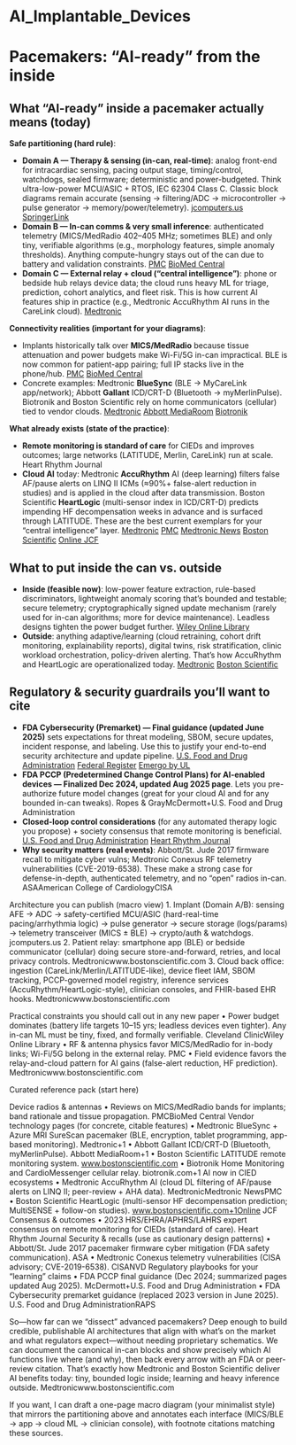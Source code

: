 # AI_Implantable_Devices

# Pacemakers: “AI-ready” from the inside 


## What “AI-ready” inside a pacemaker actually means (today)

**Safe partitioning (hard rule)**:

* **Domain A — Therapy & sensing (in-can, real-time)**: analog front-end for intracardiac sensing, pacing output stage, timing/control, watchdogs, sealed firmware; deterministic and power-budgeted. Think ultra-low-power MCU/ASIC + RTOS, IEC 62304 Class C. Classic block diagrams remain accurate (sensing → filtering/ADC → microcontroller → pulse generator → memory/power/telemetry). [jcomputers.us](https://www.jcomputers.us/vol3/jcp0308-06.pdf?utm_source=chatgpt.com)    [SpringerLink](https://link.springer.com/content/pdf/10.1007/978-1-4757-5683-8_1.pdf?pdf=inline+link&utm_source=chatgpt.com)
* **Domain B — In-can comms & very small inference**: authenticated telemetry (MICS/MedRadio 402–405 MHz; sometimes BLE) and only tiny, verifiable algorithms (e.g., morphology features, simple anomaly thresholds). Anything compute-hungry stays out of the can due to battery and validation constraints. [PMC](https://pmc.ncbi.nlm.nih.gov/articles/PMC10385670/?utm_source=chatgpt.com) [BioMed Central](https://biomedical-engineering-online.biomedcentral.com/articles/10.1186/s12938-024-01277-1?utm_source=chatgpt.com)
* **Domain C — External relay + cloud (“central intelligence”)**: phone or bedside hub relays device data; the cloud runs heavy ML for triage, prediction, cohort analytics, and fleet risk. This is how current AI features ship in practice (e.g., Medtronic AccuRhythm AI runs in the CareLink cloud). [Medtronic](https://www.medtronic.com/en-us/healthcare-professionals/products/cardiac-rhythm/technologies/accurhythm-ai-algorithms.html?utm_source=chatgpt.com)

**Connectivity realities (important for your diagrams)**:
* Implants historically talk over **MICS/MedRadio** because tissue attenuation and power budgets make Wi-Fi/5G in-can impractical. BLE is now common for patient-app pairing; full IP stacks live in the phone/hub. [PMC](https://pmc.ncbi.nlm.nih.gov/articles/PMC10385670/?utm_source=chatgpt.com)  [BioMed Central](https://abbott.mediaroom.com/2020-07-06-Abbott-Receives-FDA-Approval-for-New-Heart-Rhythm-Devices-Featuring-Bluetooth-Connectivity-and-Continuous-Remote-Monitoring?utm_source=chatgpt.com)
* Concrete examples: Medtronic **BlueSync** (BLE → MyCareLink app/network); Abbott **Gallant** ICD/CRT-D (Bluetooth → myMerlinPulse). Biotronik and Boston Scientific rely on home communicators (cellular) tied to vendor clouds. [Medtronic](https://www.medtronic.com/en-us/healthcare-professionals/products/cardiac-rhythm/technologies/bluesync-technology.html?utm_source=chatgpt.com)   [Abbott MediaRoom](https://www.medtronic.com/en-us/healthcare-professionals/products/cardiac-rhythm/technologies/bluesync-technology.html?utm_source=chatgpt.com)  [Biotronik](https://www.biotronik.com/en-us/products/cardiac-rhythm-management/remote-patient-monitoring-systems/biotronik-home-monitoring?utm_source=chatgpt.com)

**What already exists (state of the practice)**:
* **Remote monitoring is standard of care** for CIEDs and improves outcomes; large networks (LATITUDE, Merlin, CareLink) run at scale. Heart Rhythm Journal
* **Cloud AI** today: Medtronic **AccuRhythm** AI (deep learning) filters false AF/pause alerts on LINQ II ICMs (≈90%+ false-alert reduction in studies) and is applied in the cloud after data transmission. Boston Scientific **HeartLogic** (multi-sensor index in ICD/CRT-D) predicts impending HF decompensation weeks in advance and is surfaced through LATITUDE. These are the best current exemplars for your “central intelligence” layer.
 [Medtronic](https://www.medtronic.com/en-us/healthcare-professionals/products/cardiac-rhythm/technologies/accurhythm-ai-algorithms.html?utm_source=chatgpt.com)    [PMC](https://pmc.ncbi.nlm.nih.gov/articles/PMC12006446/?utm_source=chatgpt.com)     [Medtronic News](https://news.medtronic.com/New-data-demonstrates-Medtronic-LINQ-II-insertable-cardiac-monitors-and-AccuRhythm-AI-algorithm-further-reduce-false-alerts?utm_source=chatgpt.com)    [Boston Scientific](https://www.bostonscientific.com/en-US/medical-specialties/electrophysiology/heartlogic-heart-failure-diagnostic.html?utm_source=chatgpt.com)  [Online JCF](https://onlinejcf.com/article/S1071-9164%2823%2900868-0/pdf?utm_source=chatgpt.com)

## What to put inside the can vs. outside
* **Inside (feasible now)**: low-power feature extraction, rule-based discriminators, lightweight anomaly scoring that’s bounded and testable; secure telemetry; cryptographically signed update mechanism (rarely used for in-can algorithms; more for device maintenance). Leadless designs tighten the power budget further. [Wiley Online Library](https://onlinelibrary.wiley.com/doi/abs/10.1002/adhm.202100614?utm_source=chatgpt.com)
* **Outside**: anything adaptive/learning (cloud retraining, cohort drift monitoring, explainability reports), digital twins, risk stratification, clinic workload orchestration, policy-driven alerting. That’s how AccuRhythm and HeartLogic are operationalized today. [Medtronic](https://www.medtronic.com/en-us/healthcare-professionals/products/cardiac-rhythm/technologies/accurhythm-ai-algorithms.html?utm_source=chatgpt.com)  [Boston Scientific](https://www.bostonscientific.com/en-US/medical-specialties/electrophysiology/heartlogic-heart-failure-diagnostic.html?utm_source=chatgpt.com)

## Regulatory & security guardrails you’ll want to cite
* **FDA Cybersecurity (Premarket) — Final guidance (updated June 2025)** sets expectations for threat modeling, SBOM, secure updates, incident response, and labeling. Use this to justify your end-to-end security architecture and update pipeline. [U.S. Food and Drug Administration](https://www.fda.gov/regulatory-information/search-fda-guidance-documents/cybersecurity-medical-devices-quality-system-considerations-and-content-premarket-submissions?utm_source=chatgpt.com)   [Federal Register](https://www.federalregister.gov/documents/2025/06/27/2025-11669/cybersecurity-in-medical-devices-quality-system-considerations-and-content-of-premarket-submissions?utm_source=chatgpt.com)    [Emergo by UL](https://www.emergobyul.com/news/fda-releases-final-guidance-medical-device-cybersecurity?utm_source=chatgpt.com)
* **FDA PCCP (Predetermined Change Control Plans) for AI-enabled devices — Finalized Dec 2024, updated Aug 2025 page**. Lets you pre-authorize future model changes (great for your cloud AI and for any bounded in-can tweaks). Ropes & GrayMcDermott+U.S. Food and Drug Administration
* **Closed-loop control considerations** (for any automated therapy logic you propose) + society consensus that remote monitoring is beneficial. [U.S. Food and Drug Administration](https://www.fda.gov/medical-devices/guidance-documents-medical-devices-and-radiation-emitting-products/recent-final-medical-device-guidance-documents?utm_source=chatgpt.com)     [Heart Rhythm Journal](https://www.heartrhythmjournal.com/article/S1547-5271%2823%2902011-8/fulltext?utm_source=chatgpt.com)
* **Why security matters (real events)**: Abbott/St. Jude 2017 firmware recall to mitigate cyber vulns; Medtronic Conexus RF telemetry vulnerabilities (CVE-2019-6538). These make a strong case for defense-in-depth, authenticated telemetry, and no “open” radios in-can. ASAAmerican College of CardiologyCISA

Architecture you can publish (macro view)
	1. Implant (Domain A/B):
sensing AFE → ADC → safety-certified MCU/ASIC (hard-real-time pacing/arrhythmia logic) → pulse generator → secure storage (logs/params) → telemetry transceiver (MICS ± BLE) → crypto/auth & watchdogs. jcomputers.us
	2. Patient relay: smartphone app (BLE) or bedside communicator (cellular) doing secure store-and-forward, retries, and local privacy controls. Medtronicwww.bostonscientific.com
	3. Cloud back office: ingestion (CareLink/Merlin/LATITUDE-like), device fleet IAM, SBOM tracking, PCCP-governed model registry, inference services (AccuRhythm/HeartLogic-style), clinician consoles, and FHIR-based EHR hooks. Medtronicwww.bostonscientific.com

Practical constraints you should call out in any new paper
	• Power budget dominates (battery life targets 10–15 yrs; leadless devices even tighter). Any in-can ML must be tiny, fixed, and formally verifiable. Cleveland ClinicWiley Online Library
	• RF & antenna physics favor MICS/MedRadio for in-body links; Wi-Fi/5G belong in the external relay. PMC
	• Field evidence favors the relay-and-cloud pattern for AI gains (false-alert reduction, HF prediction). Medtronicwww.bostonscientific.com

Curated reference pack (start here)

Device radios & antennas
	• Reviews on MICS/MedRadio bands for implants; band rationale and tissue propagation. PMCBioMed Central
Vendor technology pages (for concrete, citable features)
	• Medtronic BlueSync + Azure MRI SureScan pacemaker (BLE, encryption, tablet programming, app-based monitoring). Medtronic+1
	• Abbott Gallant ICD/CRT-D (Bluetooth, myMerlinPulse). Abbott MediaRoom+1
	• Boston Scientific LATITUDE remote monitoring system. www.bostonscientific.com
	• Biotronik Home Monitoring and CardioMessenger cellular relay. biotronik.com+1
AI now in CIED ecosystems
	• Medtronic AccuRhythm AI (cloud DL filtering of AF/pause alerts on LINQ II; peer-review + AHA data). MedtronicMedtronic NewsPMC
	• Boston Scientific HeartLogic (multi-sensor HF decompensation prediction; MultiSENSE + follow-on studies). www.bostonscientific.com+1Online JCF
Consensus & outcomes
	• 2023 HRS/EHRA/APHRS/LAHRS expert consensus on remote monitoring for CIEDs (standard of care). Heart Rhythm Journal
Security & recalls (use as cautionary design patterns)
	• Abbott/St. Jude 2017 pacemaker firmware cyber mitigation (FDA safety communication). ASA
	• Medtronic Conexus telemetry vulnerabilities (CISA advisory; CVE-2019-6538). CISANVD
Regulatory playbooks for your “learning” claims
	• FDA PCCP final guidance (Dec 2024; summarized pages updated Aug 2025). McDermott+U.S. Food and Drug Administration
	• FDA Cybersecurity premarket guidance (replaced 2023 version in June 2025). U.S. Food and Drug AdministrationRAPS

So—how far can we “dissect” advanced pacemakers?
Deep enough to build credible, publishable AI architectures that align with what’s on the market and what regulators expect—without needing proprietary schematics. We can document the canonical in-can blocks and show precisely which AI functions live where (and why), then back every arrow with an FDA or peer-review citation. That’s exactly how Medtronic and Boston Scientific deliver AI benefits today: tiny, bounded logic inside; learning and heavy inference outside. Medtronicwww.bostonscientific.com

If you want, I can draft a one-page macro diagram (your minimalist style) that mirrors the partitioning above and annotates each interface (MICS/BLE → app → cloud ML → clinician console), with footnote citations matching these sources.
